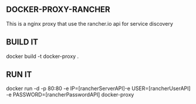 DOCKER-PROXY-RANCHER
----
This is a nginx proxy that use the rancher.io api for service discovery

## BUILD IT

docker build -t docker-proxy .

## RUN IT

docker run -d -p 80:80 -e IP=[rancherServerAPI]-e USER=[rancherUserAPI] -e PASSWORD=[rancherPasswordAPI] docker-proxy
